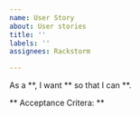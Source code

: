 ```yaml
---
name: User Story
about: User stories
title: ''
labels: ''
assignees: Rackstorm

---
```


As a **, I want ** so that I can **.

** Acceptance Critera: **
